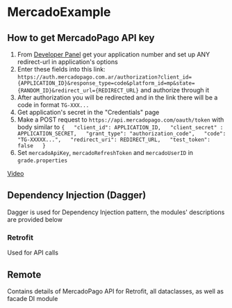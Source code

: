 # MercadoExample

## How to get MercadoPago API key
1. From [Developer Panel](https://www.mercadopago.com.ar/developers/panel/) get your
application number and set up ANY redirect-url in application's options
2. Enter these fields into this link: `https://auth.mercadopago.com.ar/authorization?client_id={APPLICATION_ID}&response_type=code&platform_id=mp&state={RANDOM_ID}&redirect_url={REDIRECT_URL}`
and authorize through it
3. After authorization you will be redirected and in the link there will be a code in format `TG-XXX...`
4. Get application's secret in the "Credentials" page
5. Make a POST request to `https://api.mercadopago.com/oauth/token` with body similar to
   `{  
   "client_id": APPLICATION_ID,  
   "client_secret" : APPLICATION_SECRET,  
   "grant_type": "authorization_code",  
   "code": "TG-XXXXX...",  
   "redirect_uri": REDIRECT_URL,  
   "test_token": false  
   }`
6. Set `mercadoApiKey`, `mercadoRefreshToken` and `mercadoUserID` in `grade.properties`


[Video](https://youtu.be/I0yR0awzo0A)

## Dependency Injection (Dagger)
Dagger is used for Dependency Injection pattern, the modules' descriptions are provided below

### Retrofit
Used for API calls

## Remote
Contains details of MercadoPago API for Retrofit, all dataclasses, as well as facade DI module
